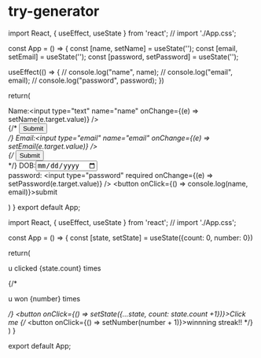 # try-generator

import React, { useEffect, useState } from 'react';
// import './App.css';

const App = () => {
  const [name, setName] = useState('');
  const [email, setEmail] = useState('');
  const [password, setPassword] = useState('');

  useEffect(() => {
    // console.log("name", name);
    // console.log("email", email);
    // console.log("password", password);
  })

  return(
    <div>
      <form className='tc bg-light-green '>
           <label>
            Name:<input type="text" name="name" onChange={(e) => setName(e.target.value)} />
           </label> <br/> 
           {/* <input type="submit" value="Submit" /> <br/>  */}
           <label> 
            Email:<input type="email" name="email" onChange={(e) => setEmail(e.target.value)} />
          </label> <br/> 
           {/* <input type="submit" value="Submit" /> <br/> */}
           <label>
            DOB:<input type="date" name="dob" />
          </label> <br/>
          <label>
            password: <input type="password" required onChange={(e) => setPassword(e.target.value)} />
          </label>
          <button onClick={() => console.log(name, email)}>submit</button>
      </form>
    </div> 
       
  )
}
export default App;

import React, { useEffect, useState } from 'react';
// import './App.css';

const App = () => {
  const [state, setState] = useState({count: 0, number: 0})

  

  return(
    <div>
      <p>u clicked {state.count} times </p>
      {/* <p>u won {number} times </p> */}
      <button onClick={() => setState({...state, count: state.count +1})}>Click me</button>
      {/* <button onClick={() => setNumber(number + 1)}>winnning streak!!</button> */}
    </div>
  )
}


export default App;
